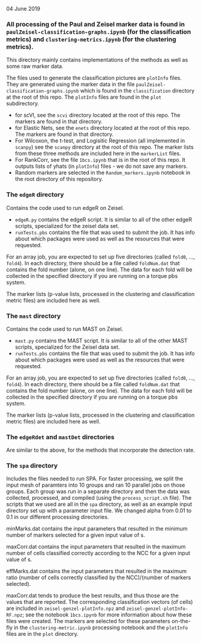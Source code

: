 04 June 2019

### All processing of the Paul and Zeisel marker data is found in `paulZeisel-classification-graphs.ipynb` (for the classification metrics) and `clustering-metrics.ipynb` (for the clustering metrics).

This directory mainly contains implementations of the methods as well as some raw marker data.

The files used to generate the classification pictures are `plotInfo` files.  They are generated using the marker data in the file `paulZeisel-classification-graphs.ipynb` which is found in the `classification` directory at the root of this repo.  The `plotInfo` files are found in the `plot` subdirectory.


* for scVI, see the `scvi` directory located at the root of this repo.  The markers are found in that directory.
* for Elastic Nets, see the `enets` directory located at the root of this repo. The markers are found in that directory.
* For Wilcoxon, the t-test, and Logisitic Regression (all implemented in `scanpy`) see the `scanpy` directory at the root of this repo.  The marker lists from these three methods are included here in the `markerList` files.
* For RankCorr, see the file `1bcs.ipynb` that is in the root of this repo.  It outputs lists of yhats (in `plotInfo`) files - we do not save any markers.
* Random markers are selected in the `Random_markers.ipynb` notebook in the root directory of this repository.


### The `edgeR` directory

Contains the code used to run edgeR on Zeisel.

* `edgeR.py` contains the edgeR script.  It is similar to all of the other edgeR scripts, specialized for the zeisel data set.
* `runTests.pbs` contains the file that was used to submit the job.  It has info about which packages were used as well as the resources that were requested.  

For an array job, you are expected to set up five directories (called `fold0`, ..., `fold4`).  In each directory, there should be a file called `foldNum.dat` that contains the fold number (alone, on one line).  The data for each fold will be collected in the specified directory if you are running on a torque pbs system.

The marker lists (p-value lists, processed in the clustering and classification metric files) are included here as well.

### The `mast` directory

Contains the code used to run  MAST on Zeisel.

* `mast.py` contains the MAST script.  It is similar to all of the other MAST scripts, specialized for the Zeisel data set.
* `runTests.pbs` contains the file that was used to submit the job.  It has info about which packages were used as well as the resources that were requested.  

For an array job, you are expected to set up five directories (called `fold0`, ..., `fold4`).  In each directory, there should be a file called `foldNum.dat` that contains the fold number (alone, on one line).  The data for each fold will be collected in the specified directory if you are running on a torque pbs system.

The marker lists (p-value lists, processed in the clustering and classification metric files) are included here as well.

### The `edgeRdet` and `mastDet` directories

Are similar to the above, for the methods that incorporate the detection rate.

### The `spa` directory 

Includes the files needed to run SPA.  For faster processing, we split the input mesh of paramters into 10 groups and ran 10 parallel jobs on those groups.  Each group was run in a separate directory and then the data was collected, processed, and compiled (using the `process_script.sh` file).  The scripts that we used are all in the `spa` directory, as well as an example input directory set up with a parameter input file.  We changed alpha from 0.01 to 0.1 in our different processing directories.

minMarks.dat contains the input parameters that resulted in the minimum number of markers selected for a given input value of s.

maxCorr.dat contains the input parameters that resulted in the maximum number of cells classified correctly according to the NCC for a given input value of s.

effMarks.dat contains the input parameters that resulted in the maximum ratio (number of cells correctly classified by the NCC)/(number of markers selected).  

maxCorr.dat tends to produce the best results, and thus those are the values that are reported.  The corresponding classification vectors (of cells) are included in `zeisel-genzel-plotInfo.npz` and `zeisel-genzel-plotInfo-RF.npz`; see the notebook `1bcs.ipynb` for more information about how these files were created.  The markers are selected for these parameters on-the-fly in the `clustering-metric.ipynb` processing notebook and the `plotInfo` files are in the `plot` directory.


